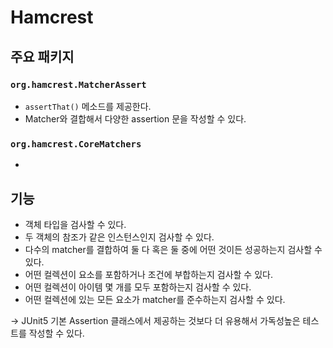 # Hamcrest

## 주요 패키지

### `org.hamcrest.MatcherAssert`
- `assertThat()` 메소드를 제공한다.
- Matcher와 결합해서 다양한 assertion 문을 작성할 수 있다.

### `org.hamcrest.CoreMatchers`
- 

## 기능
- 객체 타입을 검사할 수 있다.
- 두 객체의 참조가 같은 인스턴스인지 검사할 수 있다.
- 다수의 matcher를 결합하여 둘 다 혹은 둘 중에 어떤 것이든 성공하는지 검사할 수 있다.
- 어떤 컬렉션이 요소를 포함하거나 조건에 부합하는지 검사할 수 있다.
- 어떤 컬렉션이 아이템 몇 개를 모두 포함하는지 검사할 수 있다.
- 어떤 컬렉션에 있는 모든 요소가 matcher를 준수하는지 검사할 수 있다.

→ JUnit5 기본 Assertion 클래스에서 제공하는 것보다 더 유용해서 가독성높은 테스트를 작성할 수 있다.
